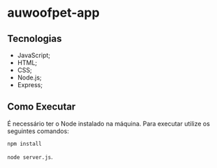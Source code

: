 # auwoofpet-app

## Tecnologias
* JavaScript;
* HTML;
* CSS;
* Node.js;
* Express;

## Como Executar
É necessário ter o Node instalado na máquina.
Para executar utilize os seguintes comandos:

`npm install`

`node server.js`.




